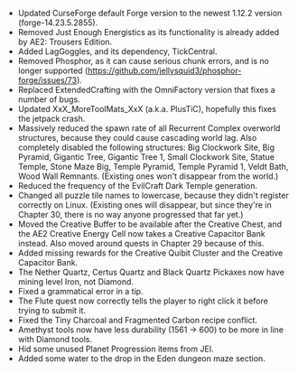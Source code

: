 - Updated CurseForge default Forge version to the newest 1.12.2 version (forge-14.23.5.2855).
- Removed Just Enough Energistics as its functionality is already added by AE2: Trousers Edition.
- Added LagGoggles, and its dependency, TickCentral.
- Removed Phosphor, as it can cause serious chunk errors, and is no longer supported (https://github.com/jellysquid3/phosphor-forge/issues/73).
- Replaced ExtendedCrafting with the OmniFactory version that fixes a number of bugs.
- Updated XxX_MoreToolMats_XxX (a.k.a. PlusTiC), hopefully this fixes the jetpack crash.
- Massively reduced the spawn rate of all Recurrent Complex overworld structures, because they could cause cascading world lag. Also completely disabled the following structures: Big Clockwork Site, Big Pyramid, Gigantic Tree, Gigantic Tree 1, Small Clockwork Site, Statue Temple, Stone Maze Big, Temple Pyramid, Temple Pyramid 1, Veldt Bath, Wood Wall Remnants. (Existing ones won't disappear from the world.)
- Reduced the frequency of the EvilCraft Dark Temple generation.
- Changed all puzzle tile names to lowercase, because they didn't register correctly on Linux. (Existing ones will disappear, but since they're in Chapter 30, there is no way anyone progressed that far yet.)
- Moved the Creative Buffer to be available after the Creative Chest, and the AE2 Creative Energy Cell now takes a Creative Capacitor Bank instead. Also moved around quests in Chapter 29 because of this.
- Added missing rewards for the Creative Quibit Cluster and the Creative Capacitor Bank.
- The Nether Quartz, Certus Quartz and Black Quartz Pickaxes now have mining level Iron, not Diamond.
- Fixed a grammatical error in a tip.
- The Flute quest now correctly tells the player to right click it before trying to submit it.
- Fixed the Tiny Charcoal and Fragmented Carbon recipe conflict.
- Amethyst tools now have less durability (1561 -> 600) to be more in line with Diamond tools.
- Hid some unused Planet Progression items from JEI.
- Added some water to the drop in the Eden dungeon maze section.
